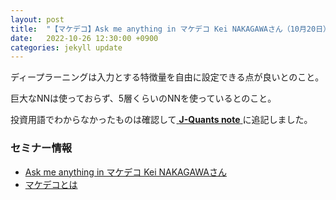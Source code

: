 ```yaml
---
layout: post
title:  "【マケデコ】Ask me anything in マケデコ Kei NAKAGAWAさん（10月20日）"
date:   2022-10-26 12:30:00 +0900
categories: jekyll update
---
```


ディープラーニングは入力とする特徴量を自由に設定できる点が良いとのこと。

巨大なNNは使っておらず、5層くらいのNNを使っているとのこと。

投資用語でわからなかったものは確認して<a href="{{site.baseurl}}/note/"> **J-Quants note** </a>に追記しました。

### セミナー情報
- <a href="https://mkdeco.connpass.com/event/261589/" target="_blank">Ask me anything in マケデコ Kei NAKAGAWAさん</a>
- <a href="https://market-api.dev/" target="_blank">マケデコとは</a>


